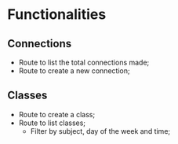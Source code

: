 # Functionalities

## Connections

- Route to list the total connections made;
- Route to create a new connection;

## Classes

- Route to create a class;
- Route to list classes;
  - Filter by subject, day of the week and time;

